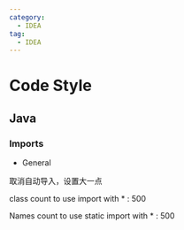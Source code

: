```yaml
---
category: 
  - IDEA
tag:
  - IDEA
---
```


# Code Style

## Java

### Imports

- General

取消自动导入，设置大一点

class count to use import with * : 500

Names count to use static import with * : 500